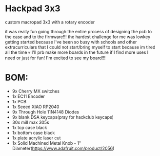 # Hackpad 3x3
custom macropad 3x3 with a rotary encoder

it was really fun going through the entire process of designing the pcb to the case and to the firmware!!!
the hardest challenge for me was lowkey getting started because I've been so busy with schools and other extracurriculars that I could not start/bring myself to start because im tired all the time 💀
I'll prb make more boards in the future if I find more uses I need or just for fun! I'm excited to see my board!!!

# BOM:
- 9x Cherry MX switches 
- 1x EC11 Encoder
- 1x PCB
- 1x Seeed XIAO RP2040
- 9x Through Hole 11N4148 Diodes
- 9x blank DSA keycaps(pray for hackclub keycaps)
- 30x mill max 305s
- 1x top case black
- 1x bottom case black
- 1x plate acrylic laser cut
- 1x Solid Machined Metal Knob - 1" Diameter(https://www.adafruit.com/product/2056)
